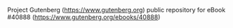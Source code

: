 Project Gutenberg (https://www.gutenberg.org) public repository for eBook #40888 (https://www.gutenberg.org/ebooks/40888)
